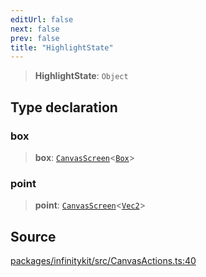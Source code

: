 ```yaml
---
editUrl: false
next: false
prev: false
title: "HighlightState"
---
```


> **HighlightState**: `Object`

## Type declaration

### box

> **box**: [`CanvasScreen`](CanvasScreen.md)\<[`Box`](Box.md)\>

### point

> **point**: [`CanvasScreen`](CanvasScreen.md)\<[`Vec2`](Vec2.md)\>

## Source

[packages/infinitykit/src/CanvasActions.ts:40](https://github.com/nodenogg-in/alpha-p2p/blob/8383a4b/packages/infinitykit/src/CanvasActions.ts#L40)
